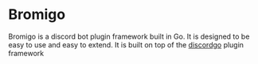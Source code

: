 # Bromigo

Bromigo is a discord bot plugin framework built in Go. It is designed to be easy to use and easy to extend. It is built on top of the [discordgo](https://github.com/bwmarrin/discordgo) plugin framework